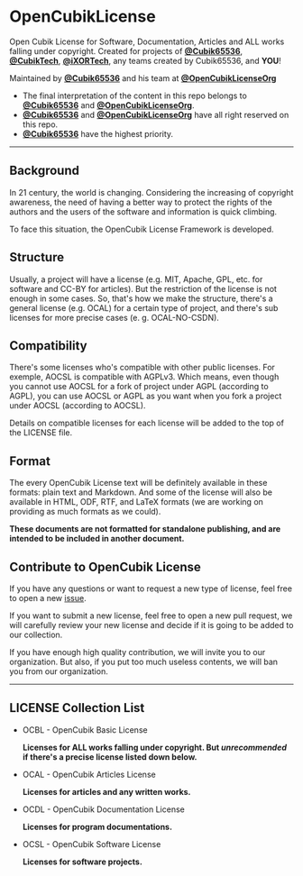 # OpenCubikLicense

Open Cubik License for Software, Documentation, Articles and ALL works falling under copyright. Created for projects of **[@Cubik65536](https://github.com/Cubik65536)**, **[@CubikTech](https://github.com/CubikTech)**, **[@iXORTech](https://github.com/iXORTech)**, any teams created by Cubik65536, and **YOU**!

Maintained by **[@Cubik65536](https://github.com/Cubik65536)** and his team at **[@OpenCubikLicenseOrg](https://github.com/OpenCubikLicenseOrg)**

- The final interpretation of the content in this repo belongs to **[@Cubik65536](https://github.com/Cubik65536)** and **[@OpenCubikLicenseOrg](https://github.com/OpenCubikLicenseOrg)**.
- **[@Cubik65536](https://github.com/Cubik65536)** and **[@OpenCubikLicenseOrg](https://github.com/OpenCubikLicenseOrg)** have all right reserved on this repo. 
- **[@Cubik65536](https://github.com/Cubik65536)** have the highest priority.

------

## Background

In 21 century, the world is changing. Considering the increasing of copyright awareness, the need of having a better way to protect the rights of the authors and the users of the software and information is quick climbing.

To face this situation, the OpenCubik License Framework is developed.

## Structure

Usually, a project will have a license (e.g. MIT, Apache, GPL, etc. for software and CC-BY for articles). But the restriction of the license is not enough in some cases. So, that's how we make the structure, there's a general license (e.g. OCAL) for a certain type of project, and there's sub licenses for more precise cases (e. g. OCAL-NO-CSDN).

## Compatibility

There's some licenses who's compatible with other public licenses. For exemple, AOCSL is compatible with AGPLv3. Which means, even though you cannot use AOCSL for a fork of project under AGPL (according to AGPL), you can use AOCSL or AGPL as you want when you fork a project under AOCSL (according to AOCSL).

Details on compatible licenses for each license will be added to the top of the LICENSE file.

## Format

The every OpenCubik License text will be definitely available in these formats: plain text and Markdown. And some of the license will also be available in HTML, ODF, RTF, and LaTeX formats (we are working on providing as much formats as we could).

**These documents are not formatted for standalone publishing, and are intended to be included in another document.**

## Contribute to OpenCubik License

If you have any questions or want to request a new type of license, feel free to open a new [issue](https://github.com/OpenCubikLicenseOrg/OpenCubikLicense/issues).

If you want to submit a new license, feel free to open a new pull request, we will carefully review your new license and decide if it is going to be added to our collection.

If you have enough high quality contribution, we will invite you to our organization. But also, if you put too much useless contents, we will ban you from our organization.

------

## LICENSE Collection List

- OCBL - OpenCubik Basic License

    **Licenses for ALL works falling under copyright. But *unrecommended* if there's a precise license listed down below.**

- OCAL - OpenCubik Articles License

    **Licenses for articles and any written works.**

- OCDL - OpenCubik Documentation License 

    **Licenses for program documentations.**

- OCSL - OpenCubik Software License

    **Licenses for software projects.**
    
